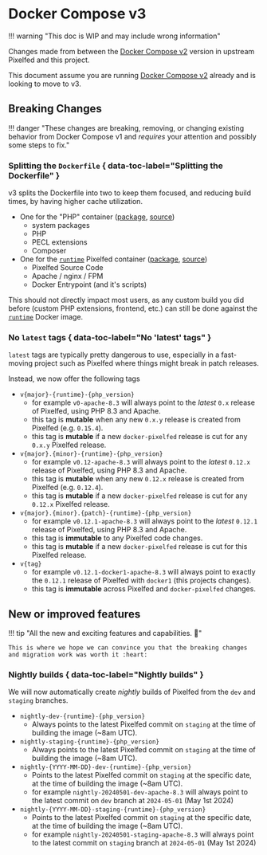 # Docker Compose v3

!!! warning "This doc is WIP and may include wrong information"

Changes made from between the [Docker Compose v2](v2.0.md) version in upstream Pixelfed and this project.

This document assume you are running [Docker Compose v2](v2.0.md) already and is looking to move to v3.

## Breaking Changes

!!! danger "These changes are breaking, removing, or changing existing behavior from Docker Compose v1 and *requires* your attention and possibly some steps to fix."

### <!-- md:flag breaking-change --> Splitting the `Dockerfile` { data-toc-label="Splitting the Dockerfile" }

v3 splits the Dockerfile into two to keep them focused, and reducing build times, by having higher cache utilization.

* One for the "PHP" container ([package](https://github.com/users/jippi/packages/container/package/docker-pixelfed-php), [source](https://github.com/jippi/docker-pixelfed/tree/main/images/php))
    * system packages
    * PHP
    * PECL extensions
    * Composer
* One for the [`runtime`](../customize/runtimes.md) Pixelfed container ([package](https://github.com/jippi/docker-pixelfed/pkgs/container/docker-pixelfed), [source](https://github.com/jippi/docker-pixelfed/tree/main/images/pixelfed))
    * Pixelfed Source Code
    * Apache / nginx / FPM
    * Docker Entrypoint (and it's scripts)

This should not directly impact most users, as any custom build you did before (custom PHP extensions, frontend, etc.) can still be done against the [`runtime`](../customize/runtimes.md) Docker image.

### <!-- md:flag breaking-change --> No `latest` tags { data-toc-label="No 'latest' tags" }

`latest` tags are typically pretty dangerous to use, especially in a fast-moving project such as Pixelfed where things might break in patch releases.

Instead, we now offer the following tags

* `v{major}-{runtime}-{php_version}`
    * for example `v0-apache-8.3` will always point to the *latest* `0.x` release of Pixelfed, using PHP 8.3 and Apache.
    * this tag is **mutable** when any new `0.x.y` release is created from Pixelfed (e.g. `0.15.4`).
    * this tag is **mutable** if a new `docker-pixelfed` release is cut for any `0.x.y` Pixelfed release.
* `v{major}.{minor}-{runtime}-{php_version}`
    * for example `v0.12-apache-8.3` will always point to the *latest* `0.12.x` release of Pixelfed, using PHP 8.3 and Apache.
    * this tag is **mutable** when any new `0.12.x` release is created from Pixelfed (e.g. `0.12.4`).
    * this tag is **mutable** if a new `docker-pixelfed` release is cut for any `0.12.x` Pixelfed release.
* `v{major}.{minor}.{patch}-{runtime}-{php_version}`
    * for example `v0.12.1-apache-8.3`  will always point to the *latest* `0.12.1` release of Pixelfed, using PHP 8.3 and Apache.
    * this tag is **immutable** to any Pixelfed code changes.
    * this tag is **mutable** if a new `docker-pixelfed` release is cut for this Pixelfed release.
* `v{tag}`
    * for example `v0.12.1-docker1-apache-8.3` will always point to exactly the `0.12.1` release of Pixelfed with `docker1` (this projects changes).
    * this tag is **immutable** across Pixelfed and `docker-pixelfed` changes.

## New or improved features

!!! tip "All the new and exciting features and capabilities. :rocket:"

    This is where we hope we can convince you that the breaking changes and migration work was worth it :heart:

### <!-- md:flag improvement-change --> Nightly builds { data-toc-label="Nightly builds" }

We will now automatically create *nightly* builds of Pixelfed from the `dev` and `staging` branches.

* `nightly-dev-{runtime}-{php_version}`
    * Always points to the latest Pixelfed commit on `staging` at the time of building the image (~8am UTC).
* `nightly-staging-{runtime}-{php_version}`
    * Always points to the latest Pixelfed commit on `staging` at the time of building the image (~8am UTC).
* `nightly-{YYYY-MM-DD}-dev-{runtime}-{php_version}`
    * Points to the latest Pixelfed commit on `staging` at the specific date, at the time of building the image (~8am UTC).
    * for example `nightly-20240501-dev-apache-8.3` will always point to the latest commit on `dev` branch at `2024-05-01` (May 1st 2024)
* `nightly-{YYYY-MM-DD}-staging-{runtime}-{php_version}`
    * Points to the latest Pixelfed commit on `staging` at the specific date, at the time of building the image (~8am UTC).
    * for example `nightly-20240501-staging-apache-8.3` will always point to the latest commit on `staging` branch at `2024-05-01` (May 1st 2024)
